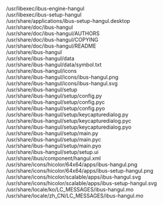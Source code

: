/usr/libexec/ibus-engine-hangul  
/usr/libexec/ibus-setup-hangul  
/usr/share/applications/ibus-setup-hangul.desktop  
/usr/share/doc/ibus-hangul  
/usr/share/doc/ibus-hangul/AUTHORS  
/usr/share/doc/ibus-hangul/COPYING  
/usr/share/doc/ibus-hangul/README  
/usr/share/ibus-hangul  
/usr/share/ibus-hangul/data  
/usr/share/ibus-hangul/data/symbol.txt  
/usr/share/ibus-hangul/icons  
/usr/share/ibus-hangul/icons/ibus-hangul.png  
/usr/share/ibus-hangul/icons/ibus-hangul.svg  
/usr/share/ibus-hangul/setup  
/usr/share/ibus-hangul/setup/config.py  
/usr/share/ibus-hangul/setup/config.pyc  
/usr/share/ibus-hangul/setup/config.pyo  
/usr/share/ibus-hangul/setup/keycapturedialog.py  
/usr/share/ibus-hangul/setup/keycapturedialog.pyc  
/usr/share/ibus-hangul/setup/keycapturedialog.pyo  
/usr/share/ibus-hangul/setup/main.py  
/usr/share/ibus-hangul/setup/main.pyc  
/usr/share/ibus-hangul/setup/main.pyo  
/usr/share/ibus-hangul/setup/setup.ui  
/usr/share/ibus/component/hangul.xml  
/usr/share/icons/hicolor/64x64/apps/ibus-hangul.png  
/usr/share/icons/hicolor/64x64/apps/ibus-setup-hangul.png  
/usr/share/icons/hicolor/scalable/apps/ibus-hangul.svg  
/usr/share/icons/hicolor/scalable/apps/ibus-setup-hangul.svg  
/usr/share/locale/ko/LC\_MESSAGES/ibus-hangul.mo  
/usr/share/locale/zh\_CN/LC\_MESSAGES/ibus-hangul.mo  
